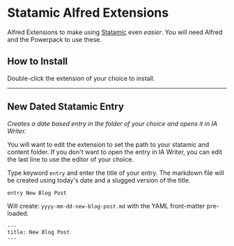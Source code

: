 # Statamic Alfred Extensions
Alfred Extensions to make using [Statamic](http://statamic.com) even *easier*. You will need Alfred and the Powerpack to use these.

## How to Install
Double-click the extension of your choice to install.

--------------------------------------

## New Dated Statamic Entry
*Creates a date based entry in the folder of your choice and opens it in IA Writer.*

You will want to edit the extension to set the path to your statamic and content folder. If you don't want to open the entry in IA Writer, you can edit the last line to use the editor of your choice.

Type keyword `entry` and enter the title of your entry. The markdown file will be created using today's date and a slugged version of the title.
```
entry New Blog Post
```
Will create: `yyyy-mm-dd-new-blog-post.md` with the YAML front-matter pre-loaded.

```
---
title: New Blog Post
---
```